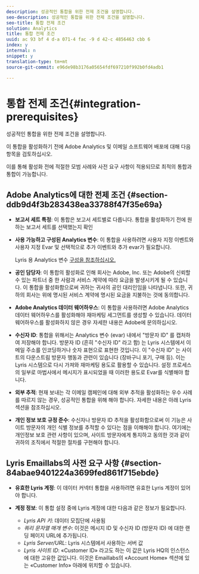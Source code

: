 ```yaml
---
description: 성공적인 통합을 위한 전제 조건을 설명합니다.
seo-description: 성공적인 통합을 위한 전제 조건을 설명합니다.
seo-title: 통합 전제 조건
solution: Analytics
title: 통합 전제 조건
uuid: ac 93 bf 4 d-a 071-4 fac -9 d 42-c 4856463 cbb 6
index: y
internal: n
snippet: y
translation-type: tm+mt
source-git-commit: e96de98b3176a05654fdf697210f992b0fd4adb1

---
```



# 통합 전제 조건{#integration-prerequisites}

성공적인 통합을 위한 전제 조건을 설명합니다.

이 통합을 활성화하기 전에 Adobe Analytics 및 이메일 소프트웨어 배포에 대해 다음 항목을 검토하십시오.

이를 통해 활성화 전에 적절한 모범 사례와 사전 요구 사항이 적용되므로 최적의 통합과 통합이 가능합니다.

## Adobe Analytics에 대한 전제 조건 {#section-ddb9d4f3b283438ea33788f47f35e69a}

* **보고서 세트 특정**: 이 통합은 보고서 세트별로 다릅니다. 통합을 활성화하기 전에 원하는 보고서 세트를 선택했는지 확인
* **사용 가능하고 구성된 Analytics 변수**: 이 통합을 사용하려면 사용자 지정 이벤트와 사용자 지정 Evar 및 선택적으로 추가 이벤트와 추가 evar가 필요합니다.

   Lyris 용 Analytics 변수 [구성을 참조하십시오.](../lyris-overview/lyris-analytics-variables.md#task-e70a62dc096d4f548d5070a67822f5e7)

* **공인 담당자**: 이 통합의 활성화로 인해 회사는 Adobe, Inc. 또는 Adobe의 신뢰할 수 있는 파트너 중 한 사람과 서비스 계약에 따라 요금을 발생시키게 될 수 있습니다. 이 통합을 활성화함으로써 귀하는 귀사의 공인 대리인임을 나타냅니다. 또한, 귀하의 회사는 위에 명시된 서비스 계약에 명시된 요금을 지불하는 것에 동의합니다.
* **Adobe Analytics 데이터 웨어하우스**: 이 통합을 사용하려면 Adobe Analytics 데이터 웨어하우스를 활성화해야 재마케팅 세그먼트를 생성할 수 있습니다. 데이터 웨어하우스를 활성화하지 않은 경우 자세한 내용은 Adobe에 문의하십시오.
* **수신자 ID**: 통합을 위해서는 Analytics 변수 (evar) 내에서 "방문자 ID" 를 캡처하여 저장해야 합니다. 방문자 ID (흔히 "수신자 ID" 라고 함) 는 Lyris 시스템에서 이메일 주소를 인코딩하거나 숫자 표현으로 표현한 것입니다. 이 "수신자 ID" 는 사이트의 다운스트림 방문자 행동과 관련이 있습니다 (장바구니 포기, 구매 등). 이는 Lyris 시스템으로 다시 가져와 재마케팅 용도로 활용할 수 있습니다. 설정 프로세스의 일부로 마법사에서 메시지가 표시되었을 때 이러한 용도로 Evar를 식별해야 합니다.
* **외부 추적**: 현재 보내는 각 이메일 캠페인에 대해 외부 추적을 활성화하는 우수 사례를 따르지 않는 경우, 성공적인 통합을 위해 해야 합니다. 자세한 내용은 아래 Lyris 섹션을 참조하십시오.
* **개인 정보 보호 규정 준수**: 수신자나 방문자 ID 추적을 활성화함으로써 이 기능은 사이트 방문자의 개인 식별 정보를 추적할 수 있다는 점을 이해해야 합니다. 여기에는 개인정보 보호 관련 사항이 있으며, 사이트 방문자에게 통지하고 동의한 것과 같이 귀하의 조직에서 적절한 절차를 구현해야 합니다.

## Lyris Emaillabs의 사전 요구 사항 {#section-84abae9401224a3699fed861f715ebde}

* **유효한 Lyris 계정**: 이 데이터 커넥터 통합을 사용하려면 유효한 Lyris 계정이 있어야 합니다.
* **계정 정보**: 이 통합 설정 중에 Lyris 계정에 대한 다음과 같은 정보가 필요합니다.

   * *Lyris API 키*: 데이터 모집단에 사용됨
   * *쿼리 문자열 매개 변수*: 이것은 메시지 ID 및 수신자 ID (방문자 ID) 에 대한 랜딩 페이지 URL에 추가됩니다.
   * *Lyris Server/URL*: Lyris 시스템에서 사용하는 서버 값
   * *Lyris 사이트 ID*: «Customer ID» 라고도 하는 이 값은 Lyris HQ의 인스턴스에 대한 고유한 값입니다. 이것은 Emaillabs의 «Account Home» 섹션에 있는 «Customer Info» 아래에 위치할 수 있습니다.

